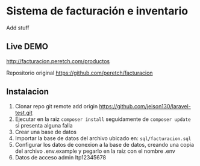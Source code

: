 # Sistema de facturación e inventario

Add stuff
## Live DEMO

http://facturacion.peretch.com/productos

Repositorio original https://github.com/peretch/facturacion

## Instalacion
1. Clonar repo git remote add origin https://github.com/jeison130/laravel-test.git
3. Ejecutar en la raiz 
```composer install``` seguidamente de ```composer update``` si presenta alguna falla
2. Crear una base de datos
3. Importar la base de datos del archivo ubicado en: 
```sql/facturacion.sql```
4. Configurar los datos de conexion a la base de datos, creando una copia del archivo .env.example y pegarlo en la raiz con el nombre .env
5. Datos de acceso admin Itp12345678
